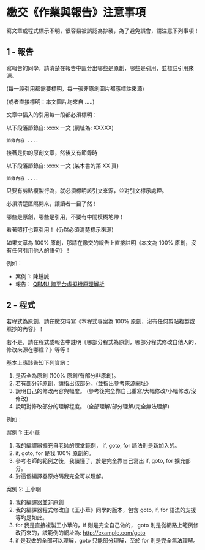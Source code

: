 # 繳交《作業與報告》注意事項

寫文章或程式標示不明，很容易被誤認為抄襲，為了避免誤會，請注意下列事項！

## 1 - 報告

寫報告的同學，請清楚在報告中區分出哪些是原創，哪些是引用，並標註引用來源。

(每一段引用都需要標明，每一張非原創圖片都應標註來源) 

(或者直接標明：本文圖片均來自 .....)

文章中插入的引用每一段都必須標明：

以下段落節錄自: xxxx 一文 (網址為: XXXXX)

```
節錄內容 ....
```

接著是你的原創文章，然後又有節錄時

以下段落節錄自: xxxx 一文 (某本書的第 XX 頁)

```
節錄內容 ....
```


只要有剪貼複製行為，就必須標明該引文來源，並對引文標示處理。

必須清楚區隔開來，讓讀者一目了然！

哪些是原創，哪些是引用，不要有中間模糊地帶！

看著照打也算引用！ (仍然必須清楚標示來源)

如果文章為 100% 原創，那請在繳交的報告上直接註明《本文為 100% 原創，沒有任何引用他人的語句》！

例如： 

* 案例 1: 陳鍾誠
* 報告： [QEMU 跨平台虛擬機原理解析](qemuStudy.md)


## 2 - 程式

若程式為原創，請在繳交時寫《本程式專案為 100% 原創，沒有任何剪貼複製或照抄的內容》！

若不是，請在程式或報告中註明《哪部分程式為原創，哪部分程式修改自他人的，修改來源在哪裡？》等等！

基本上應該告知下列資訊：

1. 是否全為原創 (100% 原創/有部分非原創)。
2. 若有部分非原創，請指出該部分。(並指出參考來源網址》
3. 說明自己的修改內容與幅度。 (參考後完全靠自己重寫/大幅修改/小幅修改/沒修改)
4. 說明對修改部分的理解程度。 (全部理解/部分理解/完全無法理解)

例如： 

案例 1: 王小華

1. 我的編譯器擴充自老師的課堂範例， if, goto, for 語法則是新加入的。
2. if, goto, for 是我 100% 原創的。
3. 參考老師的範例之後，我讀懂了，於是完全靠自己寫出 if, goto, for 擴充部分。
4. 對這個編譯器原始碼我完全可以理解。

案例 2: 王小明

1. 我的編譯器並非原創
2. 我的編譯器程式修改自《王小華》同學的版本，包含 goto, if, for 語法的支援等均是如此。
3. for 我是直接複製王小華的，if 則是完全自己做的， goto 則是從網路上範例修改而來的，該範例的網址為: http://example.com/goto
4. if 是我做的全部可以理解，goto 只能部分理解，至於 for 則是完全無法理解。




